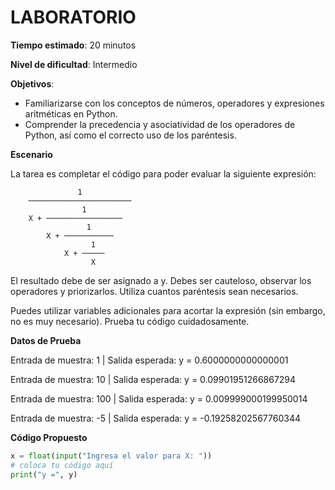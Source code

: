# LABORATORIO

**Tiempo estimado**: 20 minutos

**Nivel de dificultad**: Intermedio

**Objetivos**:

- Familiarizarse con los conceptos de números, operadores y expresiones aritméticas en Python.
- Comprender la precedencia y asociatividad de los operadores de Python, así como el correcto uso de los paréntesis.

**Escenario**

La tarea es completar el código para poder evaluar la siguiente expresión:

                   1
        ───────────────────────
                    1
        X + ─────────────────
                     1
            X + ───────────
                      1
                X + ─────
                      X

El resultado debe de ser asignado a y. Debes ser cauteloso, observar los operadores y priorizarlos. Utiliza cuantos paréntesis sean necesarios.

Puedes utilizar variables adicionales para acortar la expresión (sin embargo, no es muy necesario). Prueba tu código cuidadosamente.

**Datos de Prueba**

Entrada de muestra: 1 | Salida esperada: y = 0.6000000000000001

Entrada de muestra: 10 | Salida esperada: y = 0.09901951266867294

Entrada de muestra: 100 | Salida esperada: y = 0.009999000199950014

Entrada de muestra: -5 | Salida esperada: y = -0.19258202567760344

**Código Propuesto**


```python
x = float(input("Ingresa el valor para X: "))
# coloca tu código aquí
print("y =", y)
```